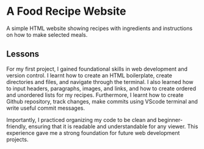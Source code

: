 # A Food Recipe Website

A simple HTML website showing recipes with ingredients and instructions on how to make selected meals.

## Lessons

For my first project, I gained foundational skills in web development and version control. I learnt how to create an HTML boilerplate, create directories and files, and navigate through the terminal. I also learned how to input headers, paragraphs, images, and links, and how to create ordered and unordered lists for my recipes. Furthermore, I learnt how to create Github repository, track changes, make commits using VScode terminal and write useful commit messages.

Importantly, I practiced organizing my code to be clean and beginner-friendly, ensuring that it is readable and understandable for any viewer. This experience gave me a strong foundation for future web development projects.
